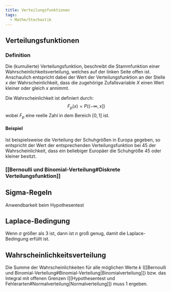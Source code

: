 ```yaml
---
title: Verteilungsfunktionen
tags:
  - Mathe/Stochastik
---
```


## Verteilungsfunktionen

### Definition

Die (kumulierte) Verteilungsfunktion, beschreibt die Stammfunktion einer Wahrscheinlichkeitsverteilung, welches auf der linken Seite offen ist. Anschaulich entspricht dabei der Wert der Verteilungsfunktion an der Stelle $x$ der Wahrscheinlichkeit, dass die zugehörige Zufallsvariable $X$ einen Wert kleiner oder gleich $x$ annimmt.

Die Wahrscheinlichkeit ist definiert durch:
$$F_p(x) = P((-\infty, x])$$
wobei $F_p$ eine reelle Zahl in dem Bereich $[0,1]$ ist.

#### Beispiel

Ist beispielsweise die Verteilung der Schuhgrößen in Europa gegeben, so entspricht der Wert der entsprechenden Verteilungsfunktion bei 45 der Wahrscheinlichkeit, dass ein beliebiger Europäer die Schuhgröße 45 oder kleiner besitzt.

### [[Bernoulli und Binomial-Verteilung#Diskrete Verteilungsfunktion]]

## Sigma-Regeln

Anwendbarkeit beim Hypothesentest

## Laplace-Bedingung

Wenn $\sigma$ größer als 3 ist, dann ist $n$ groß genug, damit die Laplace-Bedingung erfüllt ist.

## Wahrscheinlichkeitsverteilung

Die Summe der Wahrscheinlichkeiten für alle möglichen Werte $k$ ([[Bernoulli und Binomial-Verteilung#Binomial-Verteilung|Binomialverteilung]]) bzw. das Integral mit offenen Grenzen ([[Hypothesentest und Fehlerarten#Normalverteilung|Normalverteilung]]) muss 1 ergeben.